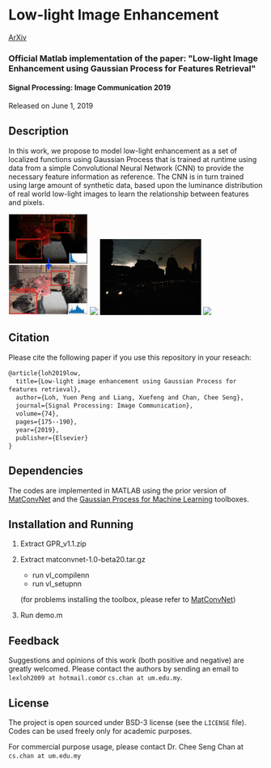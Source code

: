 # Low-light Image Enhancement
[ArXiv](http://cs-chan.com/doc/SPIC2019.pdf)

### Official Matlab implementation of the paper: "Low-light Image Enhancement using Gaussian Process for Features Retrieval"

#### Signal Processing: Image Communication 2019

Released on June 1, 2019

## Description

In this work, we propose to model low-light enhancement as a set of localized functions using Gaussian Process that is trained at runtime using data from a simple Convolutional Neural Network (CNN) to provide the necessary feature information as reference. The CNN is in turn trained using large amount of synthetic data,
based upon the luminance distribution of real world low-light images to learn the relationship between features and pixels. 

<img src="SPIC.gif" height="200" > <img src="2015_00003.gif" height="150" > <img src="2015_02446.gif" height="150" > <img src="2015_06400.gif" height="150" >



## Citation

Please cite the following paper if you use this repository in your reseach:
```
@article{loh2019low,
  title={Low-light image enhancement using Gaussian Process for features retrieval},
  author={Loh, Yuen Peng and Liang, Xuefeng and Chan, Chee Seng},
  journal={Signal Processing: Image Communication},
  volume={74},
  pages={175--190},
  year={2019},
  publisher={Elsevier}
}
```

## Dependencies

The codes are implemented in MATLAB using the prior version of [MatConvNet](http://www.vlfeat.org/matconvnet/) and the [Gaussian Process for Machine Learning](http://www.gaussianprocess.org/gpml/code/matlab/doc/index.html) toolboxes.

## Installation and Running

1. Extract GPR_v1.1.zip

2. Extract matconvnet-1.0-beta20.tar.gz
   - run vl_compilenn
   - run vl_setupnn
   
   (for problems installing the toolbox, please refer to [MatConvNet](http://www.vlfeat.org/matconvnet/))

3. Run demo.m

## Feedback
Suggestions and opinions of this work (both positive and negative) are greatly welcomed. Please contact the authors by sending an email to
`lexloh2009 at hotmail.com`or `cs.chan at um.edu.my`.

## License
The project is open sourced under BSD-3 license (see the ``` LICENSE ``` file). Codes can be used freely only for academic purposes.

For commercial purpose usage, please contact Dr. Chee Seng Chan at `cs.chan at um.edu.my`
